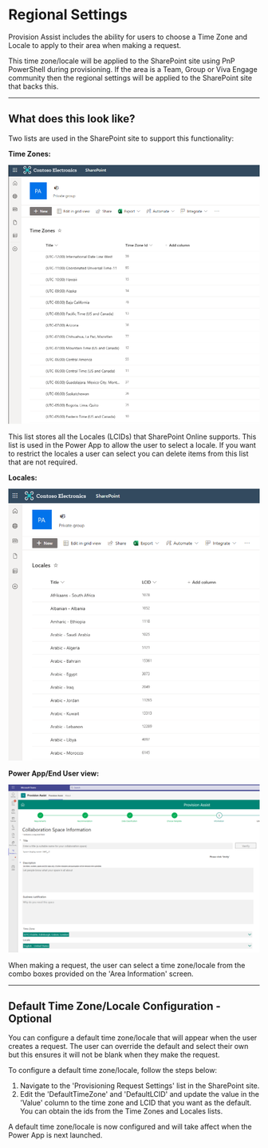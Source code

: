 # Regional Settings

Provision Assist includes the ability for users to choose a Time Zone and Locale to apply to their area when making a request.

This time zone/locale will be applied to the SharePoint site using PnP PowerShell during provisioning. If the area is a Team, Group or Viva Engage community then the regional settings will be applied to the SharePoint site that backs this.

---
## What does this look like?

Two lists are used in the SharePoint site to support this functionality:

**Time Zones:**

![Time zones list screenshot](./images/TimeZonesList.png)

This list stores all the Locales (LCIDs) that SharePoint Online supports. This list is used in the Power App to allow the user to select a locale. If you want to restrict the locales a user can select you can delete items from this list that are not required.

**Locales:**

![Locales list screenshot](./images/LocalesList.png)

**Power App/End User view:**

![Time zones and locales end user view screenshot](./images/TimeZoneLocalePA.png)

When making a request, the user can select a time zone/locale from the combo boxes provided on the 'Area Information' screen.

---
## Default Time Zone/Locale Configuration - Optional

You can configure a default time zone/locale that will appear when the user creates a request. The user can override the default and select their own but this ensures it will not be blank when they make the request. 

To configure a default time zone/locale, follow the steps below:

1. Navigate to the 'Provisioning Request Settings' list in the SharePoint site.
2. Edit the 'DefaultTimeZone' and 'DefaultLCID' and update the value in the 'Value' column to the time zone and LCID that you want as the default. You can obtain the ids from the Time Zones and Locales lists.

A default time zone/locale is now configured and will take affect when the Power App is next launched.